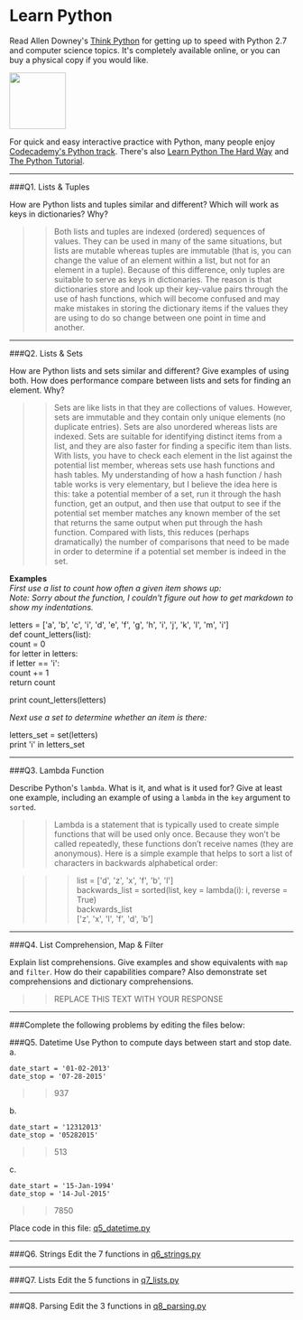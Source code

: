 # Learn Python

Read Allen Downey's [Think Python](http://www.greenteapress.com/thinkpython/) for getting up to speed with Python 2.7 and computer science topics. It's completely available online, or you can buy a physical copy if you would like.

<a href="http://www.greenteapress.com/thinkpython/"><img src="img/think_python.png" style="width: 100px;" target="_blank"></a>

For quick and easy interactive practice with Python, many people enjoy [Codecademy's Python track](http://www.codecademy.com/en/tracks/python). There's also [Learn Python The Hard Way](http://learnpythonthehardway.org/book/) and [The Python Tutorial](https://docs.python.org/2/tutorial/).

---

###Q1. Lists &amp; Tuples

How are Python lists and tuples similar and different? Which will work as keys in dictionaries? Why?

>> Both lists and tuples are indexed (ordered) sequences of values.  They can be used in many of the same situations, but lists are mutable whereas tuples are immutable (that is, you can change the value of an element within a list, but not for an element in a tuple).  Because of this difference, only tuples are suitable to serve as keys in dictionaries.  The reason is that dictionaries store and look up their key-value pairs through the use of hash functions, which will become confused and may make mistakes in storing the dictionary items if the values they are using to do so change between one point in time and another.

---

###Q2. Lists &amp; Sets

How are Python lists and sets similar and different? Give examples of using both. How does performance compare between lists and sets for finding an element. Why?

>> Sets are like lists in that they are collections of values.  However, sets are immutable and they contain only unique elements (no duplicate entries).  Sets are also unordered whereas lists are indexed.  Sets are suitable for identifying distinct items from a list, and they are also faster for finding a specific item than lists.  With lists, you have to check each element in the list against the potential list member, whereas sets use hash functions and hash tables.  My understanding of how a hash function / hash table works is very elementary, but I believe the idea here is this: take a potential member of a set, run it through the hash function, get an output, and then use that output to see if the potential set member matches any known member of the set that returns the same output when put through the hash function.  Compared with lists, this reduces (perhaps dramatically) the number of comparisons that need to be made in order to determine if a potential set member is indeed in the set.   

**Examples**  
*First use a list to count how often a given item shows up:*  
*Note: Sorry about the function, I couldn't figure out how to get markdown to show my indentations.*

letters = ['a', 'b', 'c', 'i', 'd', 'e', 'f', 'g', 'h', 'i', 'j', 'k', 'l', 'm', 'i']  
def count_letters(list):  
  count = 0   
  for letter in letters:  
    if letter == 'i':  
      count += 1  
  return count  

print count_letters(letters)  

*Next use a set to determine whether an item is there:*

letters_set = set(letters)  
print 'i' in letters_set  



---


###Q3. Lambda Function

Describe Python's `lambda`. What is it, and what is it used for? Give at least one example, including an example of using a `lambda` in the `key` argument to `sorted`.

>> Lambda is a statement that is typically used to create simple functions that will be used only once.  Because they won’t be called repeatedly, these functions don’t receive names (they are anonymous).  Here is a simple example that helps to sort a list of characters in backwards alphabetical order:  

>>> list = ['d', 'z', 'x', 'f', 'b', 'l']  
>>> backwards_list = sorted(list, key = lambda(i): i, reverse = True)  
>>> backwards_list  
	['z', 'x', 'l', 'f', 'd', 'b']  

---

###Q4. List Comprehension, Map &amp; Filter

Explain list comprehensions. Give examples and show equivalents with `map` and `filter`. How do their capabilities compare? Also demonstrate set comprehensions and dictionary comprehensions.

>> REPLACE THIS TEXT WITH YOUR RESPONSE

---

###Complete the following problems by editing the files below:

###Q5. Datetime
Use Python to compute days between start and stop date.   
a.  

```
date_start = '01-02-2013'    
date_stop = '07-28-2015'
```

>> 937

b.  
```
date_start = '12312013'  
date_stop = '05282015'  
```

>> 513

c.  
```
date_start = '15-Jan-1994'      
date_stop = '14-Jul-2015'  
```

>> 7850

Place code in this file: [q5_datetime.py](python/q5_datetime.py)

---

###Q6. Strings
Edit the 7 functions in [q6_strings.py](python/q6_strings.py)

---

###Q7. Lists
Edit the 5 functions in [q7_lists.py](python/q7_lists.py)

---

###Q8. Parsing
Edit the 3 functions in [q8_parsing.py](python/q8_parsing.py)





